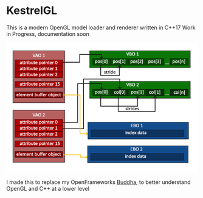 # KestrelGL
This is a modern OpenGL model loader and renderer written in C++17
Work in Progress, documentation soon

![data structure diagram](assets/vbo_ebo_vao.jpg)

I made this to replace my OpenFrameworks [Buddha](https://github.com/mrclputra/ofx_buddha), to better understand OpenGL and C++ at a lower level
